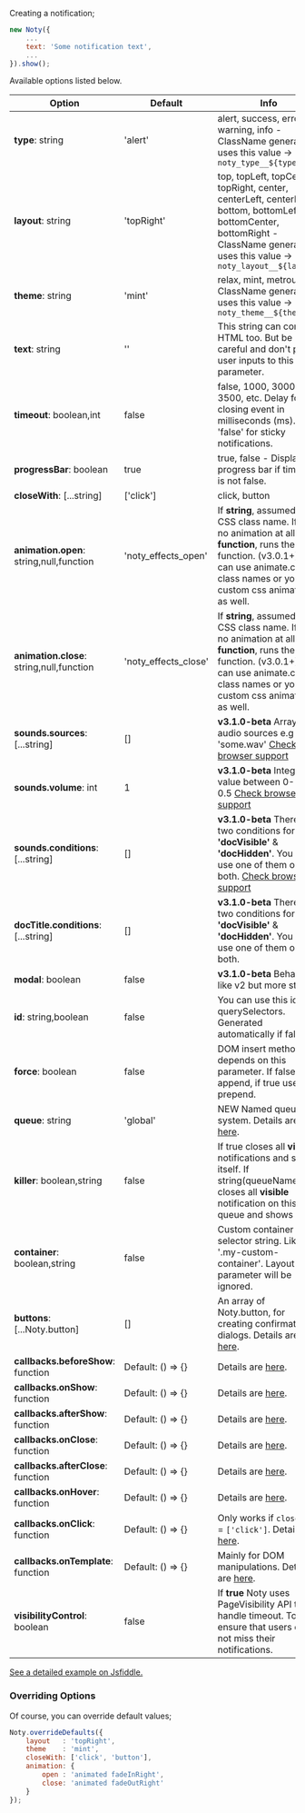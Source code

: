 Creating a notification;

```javascript
new Noty({
    ...
    text: 'Some notification text',
    ...
}).show();
```

Available options listed below.

| Option | Default | Info |
| --- | --- | --- |
| **type**: string | 'alert' | alert, success, error, warning, info - ClassName generator uses this value → `noty_type__${type}` |
| **layout**: string | 'topRight' | top, topLeft, topCenter, topRight, center, centerLeft, centerRight, bottom, bottomLeft, bottomCenter, bottomRight - ClassName generator uses this value → `noty_layout__${layout}` |
| **theme**: string | 'mint' | relax, mint, metroui - ClassName generator uses this value → `noty_theme__${theme}` |
| **text**: string |  '' | This string can contain HTML too. But be careful and don't pass user inputs to this parameter. |
| **timeout**: boolean,int | false | false, 1000, 3000, 3500, etc. Delay for closing event in milliseconds (ms). Set 'false' for sticky notifications. |
| **progressBar**: boolean | true | true, false - Displays a progress bar if timeout is not false. |
| **closeWith**: [...string] | ['click'] | click, button |
| **animation.open**: string,null,function | 'noty_effects_open' | If **string**, assumed to be CSS class name. If **null**, no animation at all. If **function**, runs the function. (v3.0.1+) You can use animate.css class names or your custom css animations as well. |
| **animation.close**: string,null,function | 'noty_effects_close' | If **string**, assumed to be CSS class name. If **null**, no animation at all. If **function**, runs the function. (v3.0.1+) You can use animate.css class names or your custom css animations as well. |
| **sounds.sources**: [...string] | [] | **v3.1.0-beta** Array of audio sources e.g 'some.wav' [Check browser support](http://caniuse.com/#search=audio) |
| **sounds.volume**: int | 1 | **v3.1.0-beta** Integer value between 0-1 e.g 0.5 [Check browser support](http://caniuse.com/#search=audio) |
| **sounds.conditions**: [...string] | [] | **v3.1.0-beta** There are two conditions for now: **'docVisible'** & **'docHidden'**. You can use one of them or both. [Check browser support](http://caniuse.com/#search=audio) |
| **docTitle.conditions**: [...string] | [] | **v3.1.0-beta** There are two conditions for now: **'docVisible'** & **'docHidden'**. You can use one of them or both. |
| **modal**: boolean | false | **v3.1.0-beta** Behaves like v2 but more stable |
| **id**: string,boolean | false | You can use this id with querySelectors. Generated automatically if false. |
| **force**: boolean | false | DOM insert method depends on this parameter. If false uses append, if true uses prepend. |
| **queue**: string | 'global' | NEW Named queue system. Details are [here](api.md). |
| **killer**: boolean,string | false | If true closes all **visible** notifications and shows itself. If string(queueName) closes all **visible** notification on this queue and shows itself. |
| **container**: boolean,string | false | Custom container selector string. Like '.my-custom-container'. Layout parameter will be ignored. |
| **buttons**: [...Noty.button] | [] | An array of Noty.button, for creating confirmation dialogs. Details are [here](confirm.md). |
| **callbacks.beforeShow**: function | Default: () => {} | Details are [here](api.md). |
| **callbacks.onShow**: function | Default: () => {} | Details are [here](api.md). |
| **callbacks.afterShow**: function | Default: () => {} | Details are [here](api.md). |
| **callbacks.onClose**: function | Default: () => {} | Details are [here](api.md). |
| **callbacks.afterClose**: function | Default: () => {} | Details are [here](api.md). |
| **callbacks.onHover**: function | Default: () => {} | Details are [here](api.md). |
| **callbacks.onClick**: function | Default: () => {} | Only works if `closeWith` = `['click']`. Details are [here](api.md). | 
| **callbacks.onTemplate**: function | Default: () => {} | Mainly for DOM manipulations. Details are [here](api.md). |
| **visibilityControl**: boolean | false | If **true** Noty uses PageVisibility API to handle timeout. To ensure that users do not miss their notifications. |

[See a detailed example on Jsfiddle.](https://jsfiddle.net/znyh891t/)

### Overriding Options

Of course, you can override default values;

```javascript
Noty.overrideDefaults({
    layout   : 'topRight',
    theme    : 'mint',
    closeWith: ['click', 'button'],
    animation: {
        open : 'animated fadeInRight',
        close: 'animated fadeOutRight'
    }
});
```
